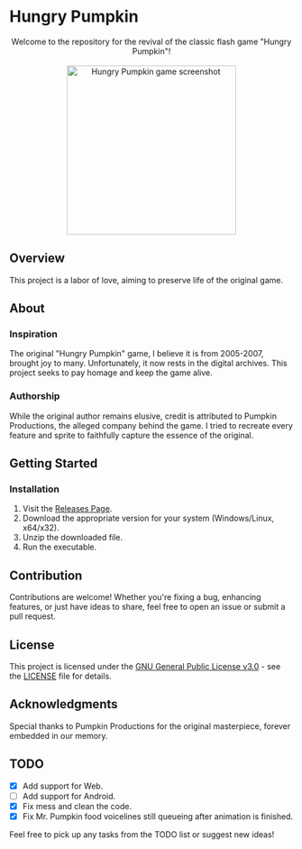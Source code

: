 # Hungry Pumpkin

<p align="center">
    Welcome to the repository for the revival of the classic flash game "Hungry Pumpkin"!
    <br><br>
    <a href="https://github.com/degradka/hungry_pumpkin">
        <img src="git_assets/hungrypumpkin_screenshot.png" width="300" alt="Hungry Pumpkin game screenshot">
    </a>
</p>

## Overview

This project is a labor of love, aiming to preserve life of the original game.

## About

### Inspiration
The original "Hungry Pumpkin" game, I believe it is from 2005-2007, brought joy to many. Unfortunately, it now rests in the digital archives. This project seeks to pay homage and keep the game alive.

### Authorship
While the original author remains elusive, credit is attributed to Pumpkin Productions, the alleged company behind the game. I tried to recreate every feature and sprite to faithfully capture the essence of the original.

## Getting Started

### Installation
1. Visit the [Releases Page](https://github.com/degradka/hungry_pumpkin/releases).
2. Download the appropriate version for your system (Windows/Linux, x64/x32).
3. Unzip the downloaded file.
4. Run the executable.

## Contribution

Contributions are welcome! Whether you're fixing a bug, enhancing features, or just have ideas to share, feel free to open an issue or submit a pull request.

## License

This project is licensed under the [GNU General Public License v3.0](LICENSE) - see the [LICENSE](LICENSE) file for details.

## Acknowledgments

Special thanks to Pumpkin Productions for the original masterpiece, forever embedded in our memory.


## TODO

- [x] Add support for Web.
- [ ] Add support for Android.
- [x] Fix mess and clean the code.
- [x] Fix Mr. Pumpkin food voicelines still queueing after animation is finished.

Feel free to pick up any tasks from the TODO list or suggest new ideas!
